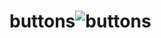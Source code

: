 # buttons![buttons](https://user-images.githubusercontent.com/96513716/194703096-d7f035af-d4ec-4dfd-a674-66827696cd62.png)
